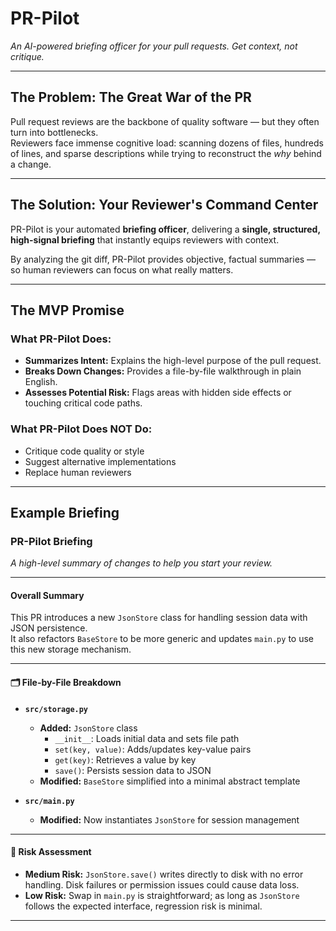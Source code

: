 # PR-Pilot  
*An AI-powered briefing officer for your pull requests. Get context, not critique.*

---

## The Problem: The Great War of the PR  
Pull request reviews are the backbone of quality software — but they often turn into bottlenecks.  
Reviewers face immense cognitive load: scanning dozens of files, hundreds of lines, and sparse descriptions while trying to reconstruct the *why* behind a change.  

---

## The Solution: Your Reviewer's Command Center  
PR-Pilot is your automated **briefing officer**, delivering a **single, structured, high-signal briefing** that instantly equips reviewers with context.  

By analyzing the git diff, PR-Pilot provides objective, factual summaries — so human reviewers can focus on what really matters.

---

## The MVP Promise  

### What PR-Pilot **Does**:
- **Summarizes Intent:** Explains the high-level purpose of the pull request.  
- **Breaks Down Changes:** Provides a file-by-file walkthrough in plain English.  
- **Assesses Potential Risk:** Flags areas with hidden side effects or touching critical code paths.  

### What PR-Pilot **Does NOT Do**:
- Critique code quality or style  
- Suggest alternative implementations  
- Replace human reviewers  

---

## Example Briefing  


### PR-Pilot Briefing  
*A high-level summary of changes to help you start your review.*  

---

#### Overall Summary  
This PR introduces a new `JsonStore` class for handling session data with JSON persistence.  
It also refactors `BaseStore` to be more generic and updates `main.py` to use this new storage mechanism.

---

#### 🗂️ File-by-File Breakdown  
- **`src/storage.py`**  
  - **Added:** `JsonStore` class  
    - `__init__`: Loads initial data and sets file path  
    - `set(key, value)`: Adds/updates key-value pairs  
    - `get(key)`: Retrieves a value by key  
    - `save()`: Persists session data to JSON  
  - **Modified:** `BaseStore` simplified into a minimal abstract template  

- **`src/main.py`**  
  - **Modified:** Now instantiates `JsonStore` for session management  

---

#### 🚨 Risk Assessment  
- **Medium Risk:** `JsonStore.save()` writes directly to disk with no error handling. Disk failures or permission issues could cause data loss.  
- **Low Risk:** Swap in `main.py` is straightforward; as long as `JsonStore` follows the expected interface, regression risk is minimal.  

---
